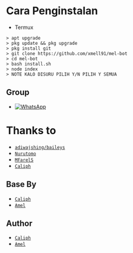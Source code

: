 # Cara Penginstalan

* Termux
```
> apt upgrade
> pkg update && pkg upgrade 
> pkg install git
> git clone https://github.com/xmell91/mel-bot
> cd mel-bot
> bash install.sh
> node index
> NOTE KALO DISURU PILIH Y/N PILIH Y SEMUA
```

## Group
* <a href="https://clph.pw/gcwa"><img alt="WhatsApp" src="https://img.shields.io/badge/WhatsApp%20Group-25D366?style=for-the-badge&logo=whatsapp&logoColor=white"/></a>

# Thanks to
* [`adiwajshing/baileys`](https://github.com/adiwajshing/baileys)
* [`Nurutomo`](https://github.com/nurutomo)
* [`MFarelS`](https://github.com/mfarels)
* [`Caliph`](https://github.com/caliph91)

## Base By
* [`Caliph`](https://github.com/caliph91/bot-whatsapp)
* [`Amel`](https://github.com/xmell91/mel-bot)

## Author 
* [`Caliph`](https://github.com/caliph91)
* [`Amel`](https://github.com/xmell91)
